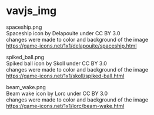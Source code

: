 # vavjs_img

spaceship.png<br/>
Spaceship icon by Delapouite under CC BY 3.0<br/>
changes were made to color and background of the image<br/>
https://game-icons.net/1x1/delapouite/spaceship.html

spiked_ball.png<br/>
Spiked ball icon by Skoll under CC BY 3.0<br/>
changes were made to color and background of the image<br/>
https://game-icons.net/1x1/skoll/spiked-ball.html

beam_wake.png<br/>
Beam wake icon by Lorc under CC BY 3.0<br/>
changes were made to color and background of the image<br/>
https://game-icons.net/1x1/lorc/beam-wake.html
